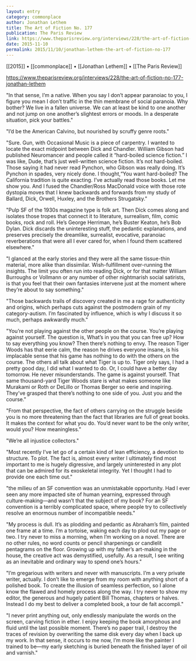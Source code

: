 ```yaml
---
layout: entry
category: commonplace
author: Jonathan Lethem
title: The Art of Fiction No. 177
publication: The Paris Review
link: https://www.theparisreview.org/interviews/228/the-art-of-fiction-no-177-jonathan-lethem
date: 2015-11-10
permalink: 2015/11/10/jonathan-lethem-the-art-of-fiction-no-177
---
```


[[2015]] • [[commonplace]] • [[Jonathan Lethem]] • [[The Paris Review]]

https://www.theparisreview.org/interviews/228/the-art-of-fiction-no-177-jonathan-lethem

"In that sense, I’m a native. When you say I don’t appear paranoiac to you, I figure you mean I don’t traffic in the thin membrane of social paranoia. Why bother? We live in a fallen universe. We can at least be kind to one another and not jump on one another’s slightest errors or moods. In a desperate situation, pick your battles."

"I’d be the American Calvino, but nourished by scruffy genre roots."

"Sure. Gun, with Occasional Music is a piece of carpentry. I wanted to locate the exact midpoint between Dick and Chandler. William Gibson had published Neuromancer and people called it “hard-boiled science fiction.” I was like, Dude, that’s just well-written science fiction. It’s not hard-boiled. Those saying it had never read Pynchon, who Gibson was really doing. It’s Pynchon in spades, very nicely done. I thought,“You want hard-boiled? The California tradition is quite exacting. I’ve actually read those books. Let me show you. And I fused the Chandler/Ross MacDonald voice with those rote dystopia moves that I knew backwards and forwards from my study of Ballard, Dick, Orwell, Huxley, and the Brothers Strugatsky."

"Pulp SF of the 1930s magazine type is folk art. Then Dick comes along and isolates those tropes that connect it to literature, surrealism, film, comic books, rock and roll. He’s George Herriman, he’s Buster Keaton, he’s Bob Dylan. Dick discards the uninteresting stuff, the pedantic explanations, and preserves precisely the dreamlike, surrealist, evocative, paranoiac reverberations that were all I ever cared for, when I found them scattered elsewhere."

"I glanced at the early stories and they were all the same tissue-thin material, more alike than dissimilar. Wish-fulfillment over-running the insights. The limit you often run into reading Dick, or for that matter William Burroughs or Vollmann or any number of other nightmarish social satirists, is that you feel that their own fantasies intervene just at the moment where they’re about to say something."

"Those backwards trails of discovery created in me a rage for authenticity and origins, which perhaps cuts against the postmodern grain of my category-autism. I’m fascinated by influence, which is why I discuss it so much, perhaps awkwardly much."

"You’re not playing against the other people on the course. You’re playing against yourself. The question is, What’s in you that you can free up? How to say everything you know? Then there’s nothing to envy. The reason Tiger Woods has that eerie calm, the reason he drives everyone insane, is his implacable sense that his game has nothing to do with the others on the course. The others all talk about what Tiger is up to. Tiger only says, I had a pretty good day, I did what I wanted to do. Or, I could have a better day tomorrow. He never misunderstands. The game is against yourself. That same thousand-yard Tiger Woods stare is what makes someone like Murakami or Roth or DeLillo or Thomas Berger so eerie and inspiring. They’ve grasped that there’s nothing to one side of you. Just you and the course."

"From that perspective, the fact of others carrying on the struggle beside you is no more threatening than the fact that libraries are full of great books. It makes the context for what you do. You’d never want to be the only writer, would you? How meaningless."

"We’re all injustice collectors."

"Most recently I’ve let go of a certain kind of lean efficiency, a devotion to structure. To plot. The fact is, almost every writer I ultimately find most important to me is hugely digressive, and largely uninterested in any plot that can be admired for its exoskeletal integrity. Yet I thought I had to provide one each time out."

"the milieu of an SF convention was an unmistakable opportunity. Had I ever seen any more impacted site of human yearning, expressed through culture-making—and wasn’t that the subject of my book? For an SF convention is a terribly complicated space, where people try to collectively resolve an enormous number of incompatible needs."

"My process is dull. It’s as plodding and pedantic as Abraham’s film, painted one frame at a time. I’m a tortoise, waking each day to plod out my page or two. I try never to miss a morning, when I’m working on a novel. There are no other rules, no word counts or pencil sharpenings or candlelit pentagrams on the floor. Growing up with my father’s art-making in the house, the creative act was demystified, usefully. As a result, I see writing as an inevitable and ordinary way to spend one’s hours."

"I’m gregarious with writers and never with manuscripts. I’m a very private writer, actually. I don’t like to emerge from my room with anything short of a polished book. To create the illusion of seamless perfection, so I alone know the flawed and homely process along the way. I try never to show my editor, the generous and hugely patient Bill Thomas, chapters or halves. Instead I do my best to deliver a completed book, a tour de fait accompli."

"I never print anything out, only endlessly manipulate the words on the screen, carving fiction in ether. I enjoy keeping the book amorphous and fluid until the last possible moment. There’s no paper trail, I destroy the traces of revision by overwriting the same disk every day when I back up my work. In that sense, it occurs to me now, I’m more like the painter I trained to be—my early sketching is buried beneath the finished layer of oil and varnish."